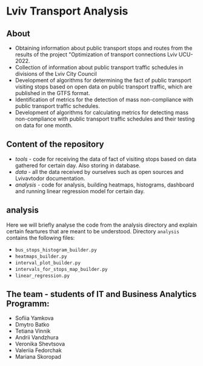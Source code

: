 # Lviv Transport Analysis

## About
- Obtaining information about public transport stops and routes from the results of the project "Optimization of transport connections Lviv UCU-2022.
- Collection of information about public transport traffic schedules in divisions of the Lviv City Council
- Development of algorithms for determining the fact of public transport visiting stops based on open data on public transport traffic, which are published in the GTFS format.
- Identification of metrics for the detection of mass non-compliance with public transport traffic schedules.
- Development of algorithms for calculating metrics for detecting mass non-compliance with public transport traffic schedules and their testing on data for one month.

## Content of the repository
- _tools_ - code for receiving the data of fact of visiting stops based on data gathered for certain day. Also storing in database.
- _data_ - all the data received by ourselves such as open sources and Lvivavtodor documentation.
- _analysis_ - code for analysis, building heatmaps, histograms, dashboard and running linear regression model for certain day.

## analysis
Here we will briefly analyse the code from the analysis directory and explain certain feartures that are meant to be understood. Directory `analysis` contains the following files:
- `bus_stops_histogram_builder.py`
- `heatmaps_builder.py`
- `interval_plot_builder.py`
- `intervals_for_stops_map_builder.py`
- `linear_regression.py`

## The team - students of IT and Business Analytics Programm:
- Sofiia Yamkova
- Dmytro Batko
- Tetiana Vinnik
- Andrii Vandzhura
- Veronika Shevtsova
- Valeriia Fedorchak
- Mariana Skoropad
